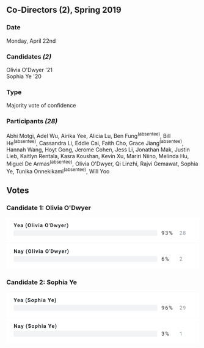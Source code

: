 ## Co-Directors (2), Spring 2019
### Date
Monday, April 22nd
### Candidates *(2)*
Olivia O'Dwyer '21
<br>Sophia Ye '20
### Type
Majority vote of confidence
### Participants *(28)*
Abhi Motgi, Adel Wu, Airika Yee, Alicia Lu, Ben Fung<sup>(absentee)</sup>, Bill He<sup>(absentee)</sup>, Cassandra Li, Eddie Cai, Faith Cho, Grace Jiang<sup>(absentee)</sup>, Hannah Wang, Hoyt Gong, Jerome Cohen, Jess Li, Jonathan Mak, Justin Lieb, Kaitlyn Rentala, Kasra Koushan, Kevin Xu, Mariri Niino, Melinda Hu, Miguel De Armas<sup>(absentee)</sup>, Olivia O'Dwyer, Qi Linzhi, Rajvi Gemawat, Sophia Ye, Tunika Onnekikami<sup>(absentee)</sup>, Will Yoo

## Votes
### Candidate 1: Olivia O'Dwyer
![](/results/68747470733a2f2f6170692e67682d706f6c6c732e636f6d2f706f6c6c2f30314439333558374e5331454354444e32535a37545a503432592f596561253230284f6c697669612532304f27447779657229.svg)
![](/results/68747470733a2f2f6170692e67682d706f6c6c732e636f6d2f706f6c6c2f30314439333558374e5331454354444e32535a37545a503432592f4e6179253230284f6c697669612532304f27447779657229.svg)
### Candidate 2: Sophia Ye
![](/results/68747470733a2f2f6170692e67682d706f6c6c732e636f6d2f706f6c6c2f3031443933355234533238373141503753445a34334653574b542f59656125323028536f70686961253230596529.svg)
![](/results/68747470733a2f2f6170692e67682d706f6c6c732e636f6d2f706f6c6c2f3031443933355234533238373141503753445a34334653574b542f4e617925323028536f70686961253230596529.svg)

